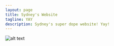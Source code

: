 ```yaml
---
layout: page
title: Sydney's Website
tagline: YAY
description: Sydney's super dope website! Yay!
---
```


![alt text]({{site.baseurl}}/assets/crocodile-smile..jpg)